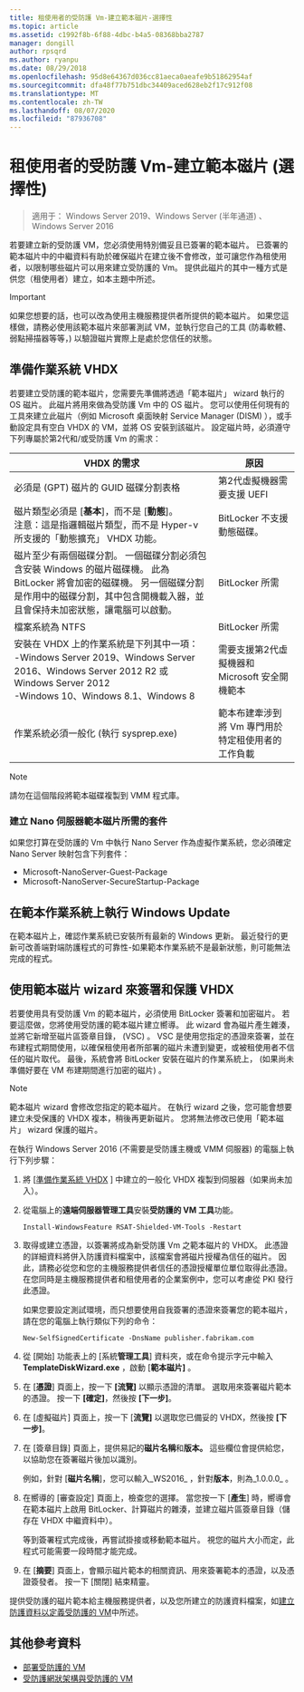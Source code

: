 ```yaml
---
title: 租使用者的受防護 Vm-建立範本磁片-選擇性
ms.topic: article
ms.assetid: c1992f8b-6f88-4dbc-b4a5-08368bba2787
manager: dongill
author: rpsqrd
ms.author: ryanpu
ms.date: 08/29/2018
ms.openlocfilehash: 95d8e64367d036cc81aeca0aeafe9b51862954af
ms.sourcegitcommit: dfa48f77b751dbc34409aced628eb2f17c912f08
ms.translationtype: MT
ms.contentlocale: zh-TW
ms.lasthandoff: 08/07/2020
ms.locfileid: "87936708"
---
```

# <a name="shielded-vms-for-tenants---creating-a-template-disk-optional"></a>租使用者的受防護 Vm-建立範本磁片 (選擇性) 

>適用于： Windows Server 2019、Windows Server (半年通道) 、Windows Server 2016

若要建立新的受防護 VM，您必須使用特別備妥且已簽署的範本磁片。 已簽署的範本磁片中的中繼資料有助於確保磁片在建立後不會修改，並可讓您作為租使用者，以限制哪些磁片可以用來建立受防護的 Vm。 提供此磁片的其中一種方式是供您（租使用者）建立，如本主題中所述。

> [!IMPORTANT]
> 如果您想要的話，也可以改為使用主機服務提供者所提供的範本磁片。 如果您這樣做，請務必使用該範本磁片來部署測試 VM，並執行您自己的工具 (防毒軟體、弱點掃描器等等，) 以驗證磁片實際上是處於您信任的狀態。

## <a name="prepare-an-operating-system-vhdx"></a>準備作業系統 VHDX

若要建立受防護的範本磁片，您需要先準備將透過「範本磁片」 wizard 執行的 OS 磁片。 此磁片將用來做為受防護 Vm 中的 OS 磁片。 您可以使用任何現有的工具來建立此磁片（例如 Microsoft 桌面映射 Service Manager (DISM) ），或手動設定具有空白 VHDX 的 VM，並將 OS 安裝到該磁片。 設定磁片時，必須遵守下列專屬於第2代和/或受防護 Vm 的需求：

| VHDX 的需求 | 原因 |
|-----------|----|
|必須是 (GPT) 磁片的 GUID 磁碟分割表格 | 第2代虛擬機器需要支援 UEFI|
|磁片類型必須是 [**基本**]，而不是 [**動態**]。 <br>注意：這是指邏輯磁片類型，而不是 Hyper-v 所支援的「動態擴充」 VHDX 功能。 | BitLocker 不支援動態磁碟。|
|磁片至少有兩個磁碟分割。 一個磁碟分割必須包含安裝 Windows 的磁片磁碟機。 此為 BitLocker 將會加密的磁碟機。 另一個磁碟分割是作用中的磁碟分割，其中包含開機載入器，並且會保持未加密狀態，讓電腦可以啟動。|BitLocker 所需|
|檔案系統為 NTFS | BitLocker 所需|
|安裝在 VHDX 上的作業系統是下列其中一項：<br>-Windows Server 2019、Windows Server 2016、Windows Server 2012 R2 或 Windows Server 2012 <br>-Windows 10、Windows 8.1、Windows 8| 需要支援第2代虛擬機器和 Microsoft 安全開機範本|
|作業系統必須一般化 (執行 sysprep.exe)  | 範本布建牽涉到將 Vm 專門用於特定租使用者的工作負載|

> [!NOTE]
> 請勿在這個階段將範本磁碟複製到 VMM 程式庫。

### <a name="required-packages-to-create-a-nano-server-template-disk"></a>建立 Nano 伺服器範本磁片所需的套件

如果您打算在受防護的 Vm 中執行 Nano Server 作為虛擬作業系統，您必須確定 Nano Server 映射包含下列套件：

- Microsoft-NanoServer-Guest-Package
- Microsoft-NanoServer-SecureStartup-Package

## <a name="run-windows-update-on-the-template-operating-system"></a>在範本作業系統上執行 Windows Update

在範本磁片上，確認作業系統已安裝所有最新的 Windows 更新。 最近發行的更新可改善端對端防護程式的可靠性-如果範本作業系統不是最新狀態，則可能無法完成的程式。

## <a name="sign-and-protect-the-vhdx-with-the-template-disk-wizard"></a>使用範本磁片 wizard 來簽署和保護 VHDX

若要使用具有受防護 Vm 的範本磁片，必須使用 BitLocker 簽署和加密磁片。 若要這麼做，您將使用受防護的範本磁片建立嚮導。 此 wizard 會為磁片產生雜湊，並將它新增至磁片區簽章目錄， (VSC) 。 VSC 是使用您指定的憑證來簽署，並在布建程式期間使用，以確保租使用者所部署的磁片未遭到變更，或被租使用者不信任的磁片取代。 最後，系統會將 BitLocker 安裝在磁片的作業系統上， (如果尚未準備好要在 VM 布建期間進行加密的磁片) 。

> [!NOTE]
> 範本磁片 wizard 會修改您指定的範本磁片。 在執行 wizard 之後，您可能會想要建立未受保護的 VHDX 複本，稍後再更新磁片。 您將無法修改已使用「範本磁片」 wizard 保護的磁片。

在執行 Windows Server 2016 (不需要是受防護主機或 VMM 伺服器) 的電腦上執行下列步驟：

1. 將 [[準備作業系統 VHDX](#prepare-an-operating-system-vhdx) ] 中建立的一般化 VHDX 複製到伺服器（如果尚未加入）。

2. 從電腦上的**遠端伺服器管理工具**安裝**受防護的 VM 工具**功能。

    ```
    Install-WindowsFeature RSAT-Shielded-VM-Tools -Restart
    ```

3. 取得或建立憑證，以簽署將成為新受防護 Vm 之範本磁片的 VHDX。 此憑證的詳細資料將併入防護資料檔案中，該檔案會將磁片授權為信任的磁片。 因此，請務必從您和您的主機服務提供者信任的憑證授權單位單位取得此憑證。 在您同時是主機服務提供者和租使用者的企業案例中，您可以考慮從 PKI 發行此憑證。

    如果您要設定測試環境，而只想要使用自我簽署的憑證來簽署您的範本磁片，請在您的電腦上執行類似下列的命令：

    ```
    New-SelfSignedCertificate -DnsName publisher.fabrikam.com
    ```

4. 從 [開始] 功能表上的 [系統**管理工具**] 資料夾，或在命令提示字元中輸入**TemplateDiskWizard.exe** ，啟動 [**範本磁片]** 。

5. 在 [**憑證**] 頁面上，按一下 **[流覽]** 以顯示憑證的清單。 選取用來簽署磁片範本的憑證。 按一下 **[確定]**，然後按 **[下一步]**。

6. 在 [虛擬磁片] 頁面上，按一下 [**流覽]** 以選取您已備妥的 VHDX，然後按 **[下一步]**。

7. 在 [簽章目錄] 頁面上，提供易記的**磁片名稱**和**版本。** 這些欄位會提供給您，以協助您在簽署磁片後加以識別。

    例如，針對 [**磁片名稱**]，您可以輸入_WS2016_ ，針對**版本**，則為_1.0.0.0_ 。

8. 在嚮導的 [審查設定] 頁面上，檢查您的選擇。 當您按一下 [**產生**] 時，嚮導會在範本磁片上啟用 BitLocker、計算磁片的雜湊，並建立磁片區簽章目錄（儲存在 VHDX 中繼資料中）。

    等到簽署程式完成後，再嘗試掛接或移動範本磁片。 視您的磁片大小而定，此程式可能需要一段時間才能完成。

9. 在 [**摘要**] 頁面上，會顯示磁片範本的相關資訊、用來簽署範本的憑證，以及憑證簽發者。 按一下 [關閉] 結束精靈。


提供受防護的磁片範本給主機服務提供者，以及您所建立的防護資料檔案，如[建立防護資料以定義受防護的 VM](guarded-fabric-tenant-creates-shielding-data.md)中所述。

## <a name="additional-references"></a>其他參考資料

- [部署受防護的 VM](guarded-fabric-configuration-scenarios-for-shielded-vms-overview.md)
- [受防護網狀架構與受防護的 VM](guarded-fabric-and-shielded-vms-top-node.md)

